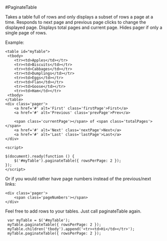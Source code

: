 #PaginateTable

Takes a table full of rows and only displays a subset of rows a page at a time.
Responds to next page and previous page clicks to change the displayed page.
Displays total pages and current page. 
Hides pager if only a single page of rows.

Example:
    
    <table id="myTable">
     <tbody>
        <tr><td>Apples</td></tr>
        <tr><td>Biscuits</td></tr>
        <tr><td>Cabbages</td></tr>
        <tr><td>Dumplings</td></tr>
        <tr><td>Eggs</td></tr>
        <tr><td>Flan</td></tr>
        <tr><td>Goose</td></tr>
        <tr><td>Ham</td></tr>
     <tbody>
    </table>
    <div class='pager'>
        <a href='#' alt='First' class='firstPage'>First</a>
        <a href='#' alt='Previous' class='prevPage'>Prev</a>
        
        <span class='currentPage'></span> of <span class='totalPages'></span>
        <a href='#' alt='Next' class='nextPage'>Next</a>
        <a href='#' alt='Last' class='lastPage'>Last</a>
    </div>
    
    <script>
    
    $(document).ready(function () {
        $('#myTable').paginateTable({ rowsPerPage: 2 });
    });
    </script>
    
    
Or if you would rather have page numbers instead of the previous/next links:
    
    <div class='pager'>
        <span class='pageNumbers'></span>
    </div>
    
Feel free to add rows to your tables. Just call paginateTable again. 
     
     var myTable = $('#myTable');
     myTable.paginateTable({ rowsPerPage: 2 }); 
     myTable.children('tbody').append('<tr><td>Hi</td></tr>');
     myTable.paginateTable({ rowsPerPage: 2 }); 

